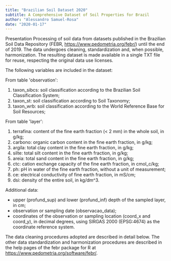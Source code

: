 ```yaml
---
title: "Brazilian Soil Dataset 2020"
subtitle: A Comprehensive Dataset of Soil Properties for Brazil
author: "Alessandro Samuel-Rosa"
date: "2020-01-17"
---
```


Presentation
Processing of soil data from datasets published in the Brazilian Soil Data Repository
(FEBR, https://www.pedometria.org/febr/) until the end of 2019. The data undergoes cleaning,
standardization and, when possible, harmonization. The resulting dataset is made available in a
single TXT file for reuse, respecting the original data use licenses.

The following variables are included in the dataset:

From table 'observation':

1. taxon_sibcs: soil classification according to the Brazilian Soil Classification System;
2. taxon_st: soil classification according to Soil Taxonomy;
3. taxon_wrb: soil classification according to the World Reference Base for Soil Resources;

From table 'layer':

1. terrafina: content of the fine earth fraction (< 2 mm) in the whole soil, in g/kg;
2. carbono: organic carbon content in the fine earth fraction, in g/kg;
3. argila: total clay content in the fine earth fraction, in g/kg;
4. silte: total silt content in the fine earth fraction, in g/kg;
5. areia: total sand content in the fine earth fraction, in g/kg;
6. ctc: cation exchange capacity of the fine earth fraction, in cmol_c/kg;
7. ph: pH in water of the fine earth fraction, without a unit of measurement;
8. ce: electrical conductivity of fine earth fraction, in mS/cm;
9. dsi: density of the entire soil, in kg/dm^3.

Additional data:

- upper (profund_sup) and lower (profund_inf) depth of the sampled layer, in cm;
- observation or sampling date (observacao_data);
- coordinates of the observation or sampling location (coord_x and coord_y), in decimal degrees,
using SIRGAS 2000 (EPSG:4674) as the coordinate reference system.

The data cleaning procedures adopted are described in detail below. The other data standardization
and harmonization procedures are described in the help pages of the febr package for R at
https://www.pedometria.org/software/febr/.